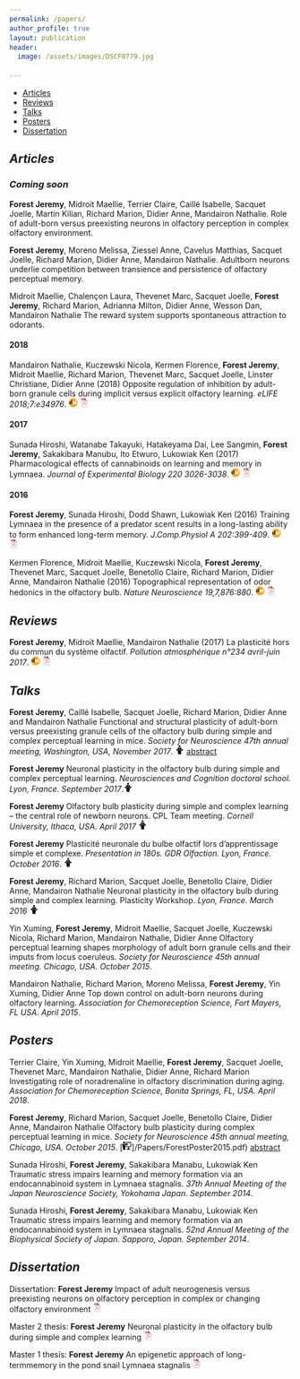 ```yaml
---
permalink: /papers/
author_profile: true
layout: publication
header:
  image: /assets/images/DSCF8779.jpg

---
```


<div class="navbar">
	<div class="navbar-inner">
		<ul class="nav">
			<li><a href="#articles">Articles</a></li>
			<li><a href="#reviews">Reviews</a></li>
			<li><a href="#talks">Talks</a></li>
			<li><a href="#posters">Posters</a></li>
			<li><a href="#thesis">Dissertation</a></li>
		</ul>
	</div>
</div>

## ***<a name="articles"></a> Articles***


### ***Coming soon***

**Forest Jeremy**, Midroit Maellie, Terrier Claire, Caillé Isabelle, Sacquet Joelle, Martin Kilian, Richard Marion, Didier Anne, Mandairon Nathalie. Role of adult-born versus preexisting neurons in olfactory perception in complex olfactory environment.

**Forest Jeremy**, Moreno Melissa, Ziessel Anne, Cavelus Matthias, Sacquet Joelle, Richard Marion, Didier Anne, Mandairon Nathalie. Adultborn neurons underlie competition between transience and persistence of olfactory perceptual memory.

Midroit Maellie, Chalençon Laura, Thevenet Marc, Sacquet Joelle, **Forest Jeremy**, Richard Marion, Adrianna Milton, Didier Anne, Wesson Dan, Mandairon Nathalie The reward system supports spontaneous attraction to odorants.


#### 2018
Mandairon Nathalie, Kuczewski Nicola, Kermen Florence, **Forest Jeremy**, Midroit Maellie, Richard Marion, Thevenet Marc, Sacquet Joelle, Linster Christiane, Didier Anne (2018) Opposite regulation of inhibition by adult-born granule cells during implicit versus explicit olfactory learning. *eLIFE 2018;7:e34976*. [![doi](/assets/images/icons/doi-icon.png)](https://doi.org/10.7554/eLife.34976) [![pdf](/assets/images/icons/pdf-icon.png)](/Papers/Mandairon2018.pdf)

#### 2017
Sunada Hiroshi, Watanabe Takayuki, Hatakeyama Dai, Lee Sangmin, **Forest Jeremy**, Sakakibara Manubu, Ito Etwuro, Lukowiak Ken (2017) Pharmacological effects of cannabinoids on learning and memory in Lymnaea. *Journal of Experimental Biology 220 3026-3038*. [![doi](/assets/images/icons/doi-icon.png)](https://doi.org/10.1242/jeb.159038) [![pdf](/assets/images/icons/pdf-icon.png)](/Papers/Sunada2017.pdf)

#### 2016
**Forest Jeremy**, Sunada Hiroshi, Dodd Shawn, Lukowiak Ken (2016) Training Lymnaea in the presence of a predator scent results in a long-lasting ability to form enhanced long-term memory. *J.Comp.Physiol A 202:399-409*. [![doi](/assets/images/icons/doi-icon.png)](https://doi.org/10.1007/s00359-016-1086-z) [![pdf](/assets/images/icons/pdf-icon.png)](/Papers/Forest2016.pdf)

Kermen Florence, Midroit Maellie, Kuczewski Nicola, **Forest Jeremy**, Thevenet Marc, Sacquet Joelle, Benetollo Claire, Richard Marion, Didier Anne, Mandairon Nathalie (2016) Topographical representation of odor hedonics in the olfactory bulb. *Nature Neuroscience 19,7,876:880*. [![doi](/assets/images/icons/doi-icon.png)](https://doi.org/10.1038/nn.4317) [![pdf](/assets/images/icons/pdf-icon.png)](/Papers/Kermen2016.pdf)



## ***<a name="reviews"></a> Reviews***

**Forest Jeremy**, Midroit Maellie, Mandairon Nathalie (2017) La plasticité hors du commun du système olfactif. *Pollution atmosphérique n°234 avril-juin 2017*. [![doi](/assets/images/icons/doi-icon.png)](https://doi.org/10.4267/pollution-atmospherique.5247) [![pdf](/assets/images/icons/pdf-icon.png)](/Papers/Forest2017.pdf)


## ***<a name="talks"></a> Talks***

**Forest Jeremy**, Caillé Isabelle, Sacquet Joelle, Richard Marion, Didier Anne and Mandairon Nathalie Functional and structural plasticity of adult-born versus preexisting granule cells of the olfactory bulb during simple and complex perceptual learning in mice. *Society for Neuroscience 47th annual meeting, Washington, USA, November 2017*. [![talk](/assets/images/icons/talk-icon.png)](/Papers/ForestTalk2017c.pdf) [abstract](/Papers/ForestTalk2017c_abstract.pdf)

**Forest Jeremy** Neuronal plasticity in the olfactory bulb during simple and complex perceptual learning. *Neurosciences and Cognition doctoral school. Lyon, France. September 2017*.[![talk](/assets/images/icons/talk-icon.png)](/Papers/ForestTalk2017b.pdf)

**Forest Jeremy** Olfactory bulb plasticity during simple and complex learning – the central role of newborn neurons. CPL Team meeting. *Cornell University, Ithaca, USA. April 2017* [![talk](/assets/images/icons/talk-icon.png)](/Papers/ForestTalk2017a.pdf)

**Forest Jeremy** Plasticité neuronale du bulbe olfactif lors d’apprentissage simple et complexe. *Presentation in 180s. GDR Olfaction. Lyon, France. October 2016*. [![talk](/assets/images/icons/talk-icon.png)](/Papers/ForestTalk2016b.pdf)

**Forest Jeremy**, Richard Marion, Sacquet Joelle, Benetollo Claire, Didier Anne, Mandairon Nathalie Neuronal plasticity in the olfactory bulb during simple and complex learning. Plasticity Workshop. *Lyon, France. March 2016* [![talk](/assets/images/icons/talk-icon.png)](/Papers/ForestTalk2016a.pdf)

Yin Xuming, **Forest Jeremy**, Midroit Maellie, Sacquet Joelle, Kuczewski Nicola, Richard Marion, Mandairon Nathalie, Didier Anne Olfactory perceptual learning shapes morphology of adult born granule cells and their imputs from locus coeruleus. *Society for Neuroscience 45th annual meeting. Chicago, USA. October 2015*.

Mandairon Nathalie, Richard Marion, Moreno Melissa, **Forest Jeremy**, Yin Xuming, Didier Anne Top down control on adult-born neurons during olfactory learning. *Association for Chemoreception Science, Fort Mayers, FL USA. April 2015*.



## ***<a name="posters"></a> Posters***

Terrier Claire, Yin Xuming, Midroit Maellie, **Forest Jeremy**, Sacquet Joelle, Thevenet Marc, Mandairon Nathalie, Didier Anne, Richard Marion Investigating role of noradrenaline in olfactory discrimination during aging. *Association for Chemoreception Science, Bonita Springs, FL, USA. April 2018*.

**Forest Jeremy**, Richard Marion, Sacquet Joelle, Benetollo Claire, Didier Anne, Mandairon Nathalie Olfactory bulb plasticity during complex perceptual learning in mice. *Society for Neuroscience 45th annual meeting, Chicago, USA. October 2015*. [![poster](/assets/images/icons/poster-icon.png)]/Papers/ForestPoster2015.pdf) [abstract](/Papers/ForestPoster2015_abstract.pdf)

Sunada Hiroshi, **Forest Jeremy**, Sakakibara Manabu, Lukowiak Ken Traumatic stress impairs learning and memory formation via an endocannabinoid system in Lymnaea stagnalis. *37th Annual Meeting of the Japan Neuroscience Society, Yokohama Japan. September 2014*.

Sunada Hiroshi, **Forest Jeremy**, Sakakibara Manabu, Lukowiak Ken Traumatic stress impairs learning and memory formation via an endocannabinoid system in Lymnaea stagnalis. *52nd Annual Meeting of the Biophysical Society of Japan. Sapporo, Japan. September 2014*.


## ***<a name="thesis"></a> Dissertation***
Dissertation: **Forest Jeremy** Impact of adult neurogenesis versus preexisting neurons on olfactory perception in complex or changing olfactory environment [![pdf](/assets/images/icons/pdf-icon.png)](/Papers/ThesisDissertation.pdf)

Master 2 thesis: **Forest Jeremy** Neuronal plasticity in the olfactory bulb during simple and complex learning [![pdf](/assets/images/icons/pdf-icon.png)](/Papers/MemoireM2.pdf)

Master 1 thesis: **Forest Jeremy** An epigenetic approach of long-termmemory in the pond snail Lymnaea stagnalis [![pdf](/assets/images/icons/pdf-icon.png)](/Papers/MemoireM1.pdf)
